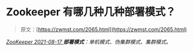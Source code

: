 <!--yml
category: 未分类
date: 0001-01-01 00:00:00
-->

# Zookeeper 有哪几种几种部署模式？

> 原文：[https://zwmst.com/2065.html](https://zwmst.com/2065.html)

   [ *ZooKeeper* ](https://zwmst.com/zookeeper)*[ <time datetime="2021-08-17T11:21:37+08:00"> 2021-08-17 </time> ](https://zwmst.com/2065.html)  **部署模式**：单机模式、伪集群模式、集群模式。*